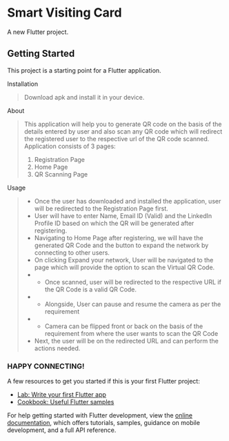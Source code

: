 # Smart Visiting Card

A new Flutter project.

## Getting Started

This project is a starting point for a Flutter application.

Installation
> Download apk and install it in your device.

About
> This application will help you to generate QR code on the basis of the details entered by user and also scan any QR code which will redirect the registered user to the respective url of the QR code scanned.
> Application consists of 3 pages:
> 1. Registration Page
> 2. Home Page
> 3. QR Scanning Page

Usage
> * Once the user has downloaded and installed the application, user will be redirected to the Registration Page first.
> * User will have to enter Name, Email ID (Valid) and the LinkedIn Profile ID based on which the QR will be generated after registering.
> * Navigating to Home Page after registering, we will have the generated QR Code and the button to expand the network by connecting to other users.
> * On clicking Expand your network, User will be navigated to the page which will provide the option to scan the Virtual QR Code.
> * * Once scanned, user will be redirected to the respective URL if the QR Code is a valid QR Code.
> * * Alongside, User can pause and resume the camera as per the requirement
> * * Camera can be flipped front or back on the basis of the requirement from where the user wants to scan the QR Code
> * Next, the user will be on the redirected URL and can perform the actions needed.

### HAPPY CONNECTING!

A few resources to get you started if this is your first Flutter project:

- [Lab: Write your first Flutter app](https://docs.flutter.dev/get-started/codelab)
- [Cookbook: Useful Flutter samples](https://docs.flutter.dev/cookbook)

For help getting started with Flutter development, view the
[online documentation](https://docs.flutter.dev/), which offers tutorials,
samples, guidance on mobile development, and a full API reference.
